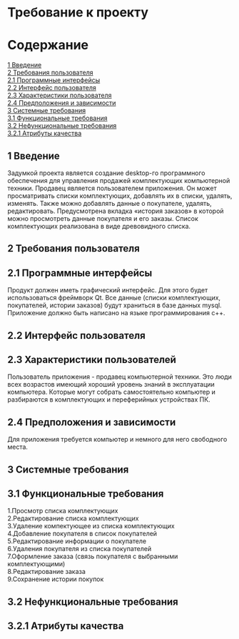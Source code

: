 # Требование к проекту 
# Содержание 
[1 Введение](https://github.com/BSUIRstudent/TRITPO_LAB2/blob/main/README.md#1-введение)  
[2 Требования пользователя](https://github.com/BSUIRstudent/TRITPO_LAB2/blob/main/README.md#2-требования-пользователя)  
[2.1 Программные интерфейсы](https://github.com/BSUIRstudent/TRITPO_LAB2/blob/main/README.md#21-программные-интерфейсы)  
[2.2 Интерфейс пользователя](https://github.com/BSUIRstudent/TRITPO_LAB2/blob/main/README.md#22-интерфейс-пользователя)  
[2.3 Характеристики пользователя](https://github.com/BSUIRstudent/TRITPO_LAB2/blob/main/README.md#23-характеристики-пользователей)  
[2.4 Предположения и зависимости](https://github.com/BSUIRstudent/TRITPO_LAB2/blob/main/README.md#24-предположения-и-зависимости)  
[3 Системные требования](https://github.com/BSUIRstudent/TRITPO_LAB2/blob/main/README.md#3-системные-требования)  
[3.1 Функциональные требования](https://github.com/BSUIRstudent/TRITPO_LAB2/blob/main/README.md#31-функциональные-требования)  
[3.2 Нефункциональные требования](https://github.com/BSUIRstudent/TRITPO_LAB2/blob/main/README.md#32-нефункциональные-требования)  
[3.2.1 Атрибуты качества](https://github.com/BSUIRstudent/TRITPO_LAB2/blob/main/README.md#312-атрибуты-качества)  
## 1 Введение  
Задумкой проекта является создание desktop-го программного обеспечения для управления продажей комплектующих компьютерной техники. Продавец является пользователем приложения. Он может просматривать списки комплектующих, добавлять их в списки, удалять, изменять. Также можно добавлять данные о покупателе, удалять, редактировать.  Предусмотрена вкладка «история заказов» в которой можно просмотреть данные покупателя и его заказы. Список комплектующих реализована в виде древовидного списка.
## 2 Требования пользователя  
## 2.1 Программные интерфейсы 
Продукт должен иметь графический интерфейс. Для этого будет использоваться фреймворк Qt. Все данные  (списки комплектующих, покупателей, истории заказов) будут храниться в базе данных mysql. Приложение должно быть написано на языке программирования с++.  
## 2.2 Интерфейс пользователя
## 2.3 Характеристики пользователей  
Пользователь приложения - продавец компьютерной техники. Это люди всех возрастов имеющий хороший уровень знаний в эксплуатации компьютера. Которые могут собрать самостоятельно компьютер и разбираются в комплектующих и переферийных устройствах ПК.
## 2.4 Предположения и зависимости 
Для приложения требуется компьютер и немного для него свободного места.
## 3 Системные требования
## 3.1 Функциональные требования 
1.Просмотр списка комплектующих  
2.Редактирование списка комплектующих  
3.Удаление компектующее из списка комплектующих  
4.Добавление покупателя в список покупателей   
5.Редактирование информации о покупателе  
6.Удаления покупателя из списка покупателей  
7.Оформление заказа (связь покупателя с выбранными комплектующими)  
8.Редактирование заказа  
9.Сохранение истории покупок  
## 3.2 Нефункциональные требования  
## 3.2.1 Атрибуты качества
